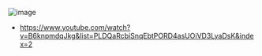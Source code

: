 ![image](https://github.com/user-attachments/assets/49e49ef6-413b-4cef-9013-dec4e1949b68)


- https://www.youtube.com/watch?v=B6knpmdqJkg&list=PLDQaRcbiSnqEbtPORD4asUOiVD3LyaDsK&index=2
